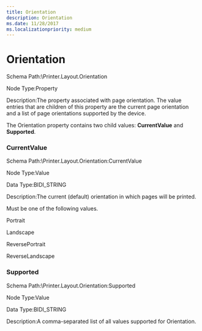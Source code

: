 ```yaml
---
title: Orientation
description: Orientation
ms.date: 11/28/2017
ms.localizationpriority: medium
---
```


# Orientation


Schema Path:\\Printer.Layout.Orientation

Node Type:Property

Description:The property associated with page orientation. The value entries that are children of this property are the current page orientation and a list of page orientations supported by the device.

The Orientation property contains two child values: **CurrentValue** and **Supported**.

### <span id="currentvalue"></span><span id="CURRENTVALUE"></span> CurrentValue

Schema Path:\\Printer.Layout.Orientation:CurrentValue

Node Type:Value

Data Type:BIDI\_STRING

Description:The current (default) orientation in which pages will be printed.

Must be one of the following values.

Portrait

Landscape

ReversePortrait

ReverseLandscape

### <span id="supported"></span><span id="SUPPORTED"></span> Supported

Schema Path:\\Printer.Layout.Orientation:Supported

Node Type:Value

Data Type:BIDI\_STRING

Description:A comma-separated list of all values supported for Orientation.

 

 





